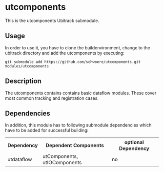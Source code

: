utcomponents
============
This is the utcomponents Ubitrack submodule.

Usage
-----
In order to use it, you have to clone the buildenvironment, change to the ubitrack directory and add the utcomponents by executing:

    git submodule add https://github.com/schwoere/utcomponents.git modules/utcomponents

Description
----------
The utcomponents contains contains basic dataflow modules. These cover most common tracking and registration cases.

Dependencies
----------
In addition, this module has to following submodule dependencies which have to be added for successful building:

<table>

  <tr>
    <th>Dependency</th><th>Dependent Components</th><th>optional Dependency</th>
  </tr>
  <tr>
    <td>utdataflow</td><td>utComponents, utIOComponents</td><td>no</td>
  </tr>
</table>
